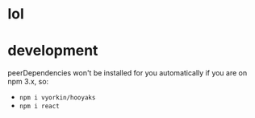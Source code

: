 # lol

# development

peerDependencies won't be installed for you automatically if you are on npm 3.x, so:
* `npm i vyorkin/hooyaks`
* `npm i react`
